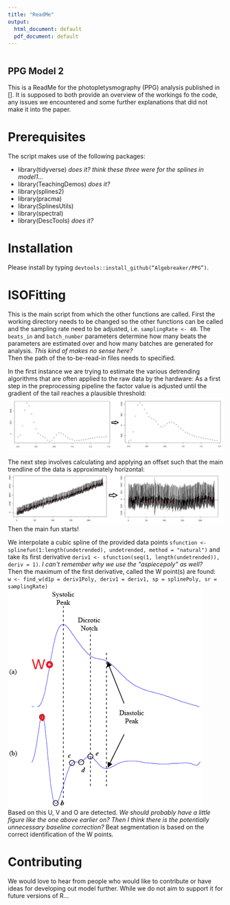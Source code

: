 ```yaml
---
title: "ReadMe"
output:
  html_document: default
  pdf_document: default
---
```


```{r setup, include=FALSE}
```

## PPG Model 2

This is a ReadMe for the photopletysmography (PPG) analysis published in []. It is supposed to both provide an overview of the workings fo the code, any issues we encountered and some further explanations that did not make it into the paper. 

# Prerequisites
The script makes use of the following packages:  
- library(tidyverse) *does it? think these three were for the splines in model1...*                               
- library(TeachingDemos) *does it?*  
- library(splines2)  
- library(pracma)  
- library(SplinesUtils)    
- library(spectral)  
- library(DescTools) *does it?*  

# Installation
Please install by typing `devtools::install_github(“Algebreaker/PPG”)`.

# ISOFitting
This is the main script from which the other functions are called. First the working directory needs to be changed so the other functions can be called and the sampling rate need to be adjusted, i.e. `samplingRate <- 40`. The `beats_in` and `batch_number` parameters determine how many beats the parameters are estimated over and how many batches are generated for analysis. *This kind of makes no sense here?*  
Then the path of the to-be-read-in files needs to specified. 


In the first instance we are trying to estimate the various detrending algorithms that are often applied to the raw data by the hardware: As a first step in the preprocessing pipeline the factor value is adjusted until the gradient of the tail reaches a plausible threshold: 
![](factorvalue.png)


The next step involves calculating and applying an offset such that the main trendline of the data is approximately horizontal:
![](offset1.png)
Then the main fun starts!

We interpolate a cubic spline of the provided data points 
`sfunction <- splinefun(1:length(undetrended), undetrended, method = "natural")`
and take its first derivative
`deriv1 <- sfunction(seq(1, length(undetrended)), deriv = 1)`. *I can't remember why we use the "aspiecepoly" as well?*  
Then the maximum of the first derivative, called the W point(s) are found:  
`w <- find_w(d1p = deriv1Poly, deriv1 = deriv1, sp = splinePoly, sr = samplingRate)`
![](Wpoint.png)  
Based on this U, V and O are detected. *We should probably have a little figure like the one above earlier on?*
*Then I think there is the potentially unnecessary baseline correction?*
Beat segmentation is based on the correct identification of the W points. 


# Contributing 
We would love to hear from people who would like to contribute or have ideas for developing out model further. While we do not aim to support it for future versions of R...

